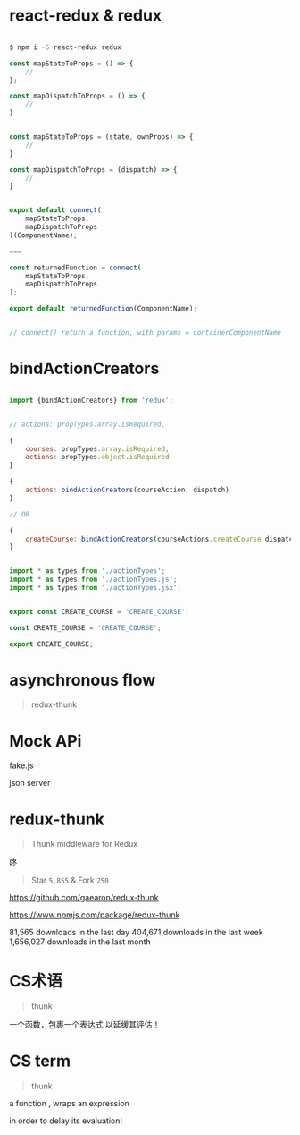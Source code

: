 # react-redux & redux


```sh

$ npm i -S react-redux redux


```



```js
const mapStateToProps = () => {
    //
};

const mapDispatchToProps = () => {
    //
}


const mapStateToProps = (state, ownProps) => {
    //
}

const mapDispatchToProps = (dispatch) => {
    //
}


export default connect(
    mapStateToProps,
    mapDispatchToProps
)(ComponentName);

===

const returnedFunction = connect(
    mapStateToProps,
    mapDispatchToProps
);

export default returnedFunction(ComponentName);


// connect() return a function, with params = containerComponentName


```




# bindActionCreators

```jsx

import {bindActionCreators} from 'redux';


// actions: propTypes.array.isRequired,

{
    courses: propTypes.array.isRequired,
    actions: propTypes.object.isRequired
}

{
    actions: bindActionCreators(courseAction, dispatch)
}

// OR

{
    createCourse: bindActionCreators(courseActions.createCourse dispatch)
}


import * as types from './actionTypes';
import * as types from './actionTypes.js';
import * as types from './actionTypes.jsx';


export const CREATE_COURSE = 'CREATE_COURSE';

const CREATE_COURSE = 'CREATE_COURSE';

export CREATE_COURSE;

```


# asynchronous flow

> redux-thunk


# Mock APi

fake.js

json server




# redux-thunk

> Thunk middleware for Redux

咚

> Star `5,855` & Fork `250`

https://github.com/gaearon/redux-thunk

https://www.npmjs.com/package/redux-thunk

81,565 downloads in the last day
404,671 downloads in the last week
1,656,027 downloads in the last month


# CS术语 

> thunk 

一个函数，包裹一个表达式 以延缓其评估！


# CS term

> thunk

a function , wraps an expression

in order to delay its evaluation!



